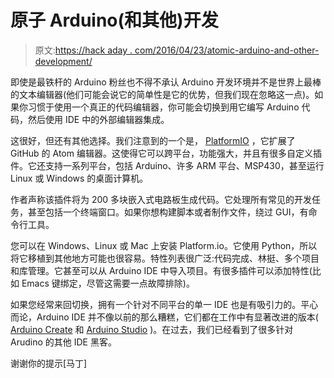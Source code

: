 # 原子 Arduino(和其他)开发

> 原文:[https://hack aday . com/2016/04/23/atomic-arduino-and-other-development/](https://hackaday.com/2016/04/23/atomic-arduino-and-other-development/)

即使是最铁杆的 Arduino 粉丝也不得不承认 Arduino 开发环境并不是世界上最棒的文本编辑器(他们可能会说它的简单性是它的优势，但我们现在忽略这一点)。如果你习惯于使用一个真正的代码编辑器，你可能会切换到用它编写 Arduino 代码，然后使用 IDE 中的外部编辑器集成。

这很好，但还有其他选择。我们注意到的一个是， [PlatformIO](https://hackaday.io/project/7980-platformio) ，它扩展了 GitHub 的 Atom 编辑器。这使得它可以跨平台，功能强大，并且有很多自定义插件。它还支持一系列平台，包括 Arduino、许多 ARM 平台、MSP430，甚至运行 Linux 或 Windows 的桌面计算机。

作者声称该插件将为 200 多块嵌入式电路板生成代码。它处理所有常见的开发任务，甚至包括一个终端窗口。如果你想构建脚本或者制作文件，绕过 GUI，有命令行工具。

您可以在 Windows、Linux 或 Mac 上安装 Platform.io。它使用 Python，所以将它移植到其他地方可能也很容易。特性列表很广泛:代码完成、林挺、多个项目和库管理。它甚至可以从 Arduino IDE 中导入项目。有很多插件可以添加特性(比如 Emacs 键绑定，尽管这需要一点故障排除)。

如果您经常来回切换，拥有一个针对不同平台的单一 IDE 也是有吸引力的。平心而论，Arduino IDE 并不像以前的那么糟糕，它们都在工作中有显著改进的版本( [Arduino Create](https://blog.arduino.cc/2015/05/05/sneak-peak-arduino-create/) 和 [Arduino Studio](http://labs.arduino.org/Arduino+Studio) )。在过去，我们已经看到了很多针对 Arudino 的其他 IDE 黑客。

谢谢你的提示[马丁]